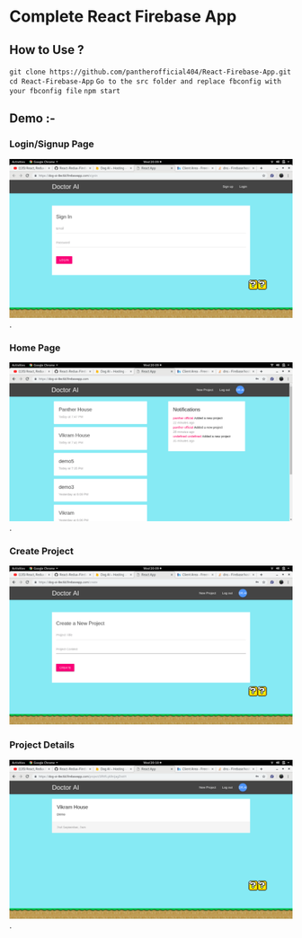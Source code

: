 # Complete React Firebase App

## How to Use ?

`git clone https://github.com/pantherofficial404/React-Firebase-App.git`
`cd React-Firebase-App`
`Go to the src folder and replace fbconfig with your fbconfig file`
`npm start`

## Demo :- 

### Login/Signup Page
![login](https://raw.githubusercontent.com/pantherofficial404/React-Firebase-App/master/Images/Screenshot%20from%202019-06-26%2020-09-25.png).

### Home Page
![home](https://raw.githubusercontent.com/pantherofficial404/React-Firebase-App/master/Images/Screenshot%20from%202019-06-26%2020-09-41.png).

### Create Project
![createProject](https://raw.githubusercontent.com/pantherofficial404/React-Firebase-App/master/Images/Screenshot%20from%202019-06-26%2020-09-46.png)

### Project Details
![projectDetails](https://raw.githubusercontent.com/pantherofficial404/React-Firebase-App/master/Images/Screenshot%20from%202019-06-26%2020-10-01.png).

